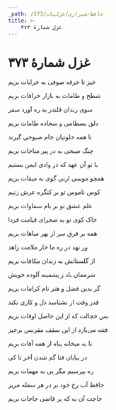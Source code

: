 ```yaml
---
_path: /حافظ-شیرازی/غزلیات/373
title: >-
    غزل شمارهٔ ۳۷۳
---
```

# غزل شمارهٔ ۳۷۳

<div class="b" id="bn1"><div class="m1"><p>خیز تا خرقه صوفی به خرابات بریم</p></div>
<div class="m2"><p>شطح و طامات به بازار خرافات بریم</p></div></div>
<div class="b" id="bn2"><div class="m1"><p>سوی رندان قلندر به ره آورد سفر</p></div>
<div class="m2"><p>دلق بسطامی و سجاده طامات بریم</p></div></div>
<div class="b" id="bn3"><div class="m1"><p>تا همه خلوتیان جام صبوحی گیرند</p></div>
<div class="m2"><p>چنگ صبحی به در پیر مناجات بریم</p></div></div>
<div class="b" id="bn4"><div class="m1"><p>با تو آن عهد که در وادی ایمن بستیم</p></div>
<div class="m2"><p>همچو موسی ارنی گوی به میقات بریم</p></div></div>
<div class="b" id="bn5"><div class="m1"><p>کوس ناموس تو بر کنگره عرش زنیم</p></div>
<div class="m2"><p>علم عشق تو بر بام سماوات بریم</p></div></div>
<div class="b" id="bn6"><div class="m1"><p>خاک کوی تو به صحرای قیامت فردا</p></div>
<div class="m2"><p>همه بر فرق سر از بهر مباهات بریم</p></div></div>
<div class="b" id="bn7"><div class="m1"><p>ور نهد در ره ما خار ملامت زاهد</p></div>
<div class="m2"><p>از گلستانش به زندان مکافات بریم</p></div></div>
<div class="b" id="bn8"><div class="m1"><p>شرممان باد ز پشمینه آلوده خویش</p></div>
<div class="m2"><p>گر بدین فضل و هنر نام کرامات بریم</p></div></div>
<div class="b" id="bn9"><div class="m1"><p>قدر وقت ار نشناسد دل و کاری نکند</p></div>
<div class="m2"><p>بس خجالت که از این حاصل اوقات بریم</p></div></div>
<div class="b" id="bn10"><div class="m1"><p>فتنه می‌بارد از این سقف مقرنس برخیز</p></div>
<div class="m2"><p>تا به میخانه پناه از همه آفات بریم</p></div></div>
<div class="b" id="bn11"><div class="m1"><p>در بیابان فنا گم شدن آخر تا کی</p></div>
<div class="m2"><p>ره بپرسیم مگر پی به مهمات بریم</p></div></div>
<div class="b" id="bn12"><div class="m1"><p>حافظ آب رخ خود بر در هر سفله مریز</p></div>
<div class="m2"><p>حاجت آن به که بر قاضی حاجات بریم</p></div></div>
